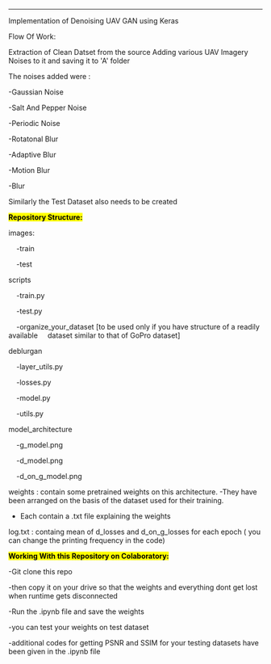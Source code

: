 ---

Implementation of Denoising UAV GAN using Keras

 Flow Of Work:

Extraction of Clean Datset from the source Adding various UAV Imagery Noises to it and saving it to 'A' folder 

The noises added were : 

-Gaussian Noise 

-Salt And Pepper Noise 

-Periodic Noise 

-Rotatonal Blur 

-Adaptive Blur 

-Motion Blur 

-Blur 

Similarly the Test Dataset also needs to be created 

**<mark>Repository Structure:</mark>**

images: 

    -train 

    -test 

scripts 

    -train.py 

    -test.py 

    -organize_your_dataset [to be used only if you have structure of a readily available     dataset similar to that of GoPro dataset] 

deblurgan 

    -layer_utils.py 

    -losses.py 

    -model.py 

    -utils.py 

model_architecture 

    -g_model.png 

    -d_model.png 

    -d_on_g_model.png 

weights : contain some pretrained weights on this architecture. -They have been arranged on the basis of the dataset used for their training.

- Each contain a .txt file explaining the weights

log.txt : containg mean of d_losses and d_on_g_losses for each epoch ( you can change the printing frequency in the code)



**<mark>Working With this Repository on Colaboratory:</mark>**

-Git clone this repo 

-then copy it on your drive so that the weights and everything dont get lost when runtime gets disconnected 

-Run the .ipynb file and save the weights 

-you can test your weights on test dataset 

-additional codes for getting PSNR and SSIM for your testing datasets have been given in the .ipynb file




